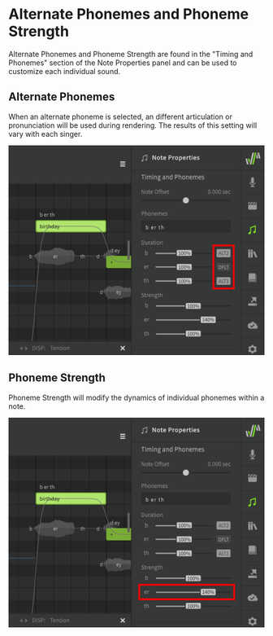 # Alternate Phonemes and Phoneme Strength

Alternate Phonemes and Phoneme Strength are found in the "Timing and Phonemes" section of the Note Properties panel and can be used to customize each individual sound.

## Alternate Phonemes

When an alternate phoneme is selected, an different articulation or pronunciation will be used during rendering. The results of this setting will vary with each singer.

![Alternate Phonemes](/img/note-properties/alternate-phonemes.png)

## Phoneme Strength

Phoneme Strength will modify the dynamics of individual phonemes within a note.

![Phoneme Strength](/img/note-properties/phoneme-strength.png)